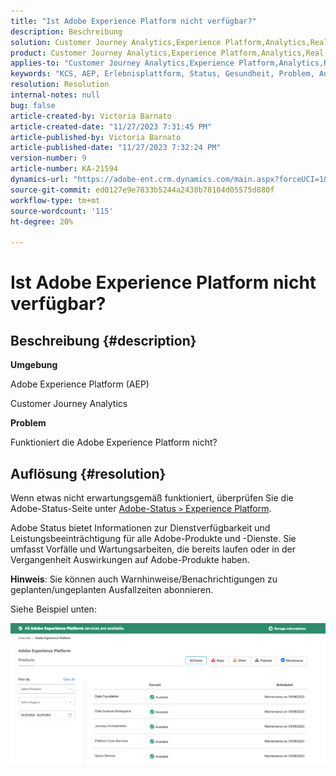 ```yaml
---
title: "Ist Adobe Experience Platform nicht verfügbar?"
description: Beschreibung
solution: Customer Journey Analytics,Experience Platform,Analytics,Real-Time Customer Data Platform
product: Customer Journey Analytics,Experience Platform,Analytics,Real-Time Customer Data Platform
applies-to: "Customer Journey Analytics,Experience Platform,Analytics,Real-Time Customer Data Platform"
keywords: "KCS, AEP, Erlebnisplattform, Status, Gesundheit, Problem, Ausfall, Customer Journey Analytics, Erlebnisplattform nach unten"
resolution: Resolution
internal-notes: null
bug: false
article-created-by: Victoria Barnato
article-created-date: "11/27/2023 7:31:45 PM"
article-published-by: Victoria Barnato
article-published-date: "11/27/2023 7:32:24 PM"
version-number: 9
article-number: KA-21594
dynamics-url: "https://adobe-ent.crm.dynamics.com/main.aspx?forceUCI=1&pagetype=entityrecord&etn=knowledgearticle&id=0dd14f98-5b8d-ee11-8179-6045bd006b3d"
source-git-commit: ed0127e9e7833b5244a2438b78104d05575d880f
workflow-type: tm+mt
source-wordcount: '115'
ht-degree: 20%

---
```


# Ist Adobe Experience Platform nicht verfügbar?

## Beschreibung {#description}


<b>Umgebung</b>

Adobe Experience Platform (AEP)

Customer Journey Analytics

<b>Problem</b>

Funktioniert die Adobe Experience Platform nicht?


## Auflösung {#resolution}


Wenn etwas nicht erwartungsgemäß funktioniert, überprüfen Sie die Adobe-Status-Seite unter [Adobe-Status `>`  Experience Platform](https://status.adobe.com/cloud/experience_platform#/).

Adobe Status bietet Informationen zur Dienstverfügbarkeit und Leistungsbeeinträchtigung für alle Adobe-Produkte und -Dienste. Sie umfasst Vorfälle und Wartungsarbeiten, die bereits laufen oder in der Vergangenheit Auswirkungen auf Adobe-Produkte haben.

<b>Hinweis</b>: Sie können auch Warnhinweise/Benachrichtigungen zu geplanten/ungeplanten Ausfallzeiten abonnieren.

Siehe Beispiel unten:

![](assets/dc4ebf6a-94b6-ed11-83fe-6045bd006a22.png)
